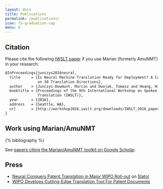 ```yaml
---
layout: docs
title: Publications
permalink: /publications/
icon: fa-graduation-cap
menu: 6
---
```


## Citation

Please cite the following [IWSLT paper](http://workshop2016.iwslt.org/downloads/IWSLT_2016_paper_4.pdf)
if you use Marian (formerly AmuNMT) in your research:

```tex
@InProceedings{junczys2016neural,
  title     = {Is Neural Machine Translation Ready for Deployment? A Case Study
               on 30 Translation Directions},
  author    = {Junczys-Dowmunt, Marcin and Dwojak, Tomasz and Hoang, Hieu},
  booktitle = {Proceedings of the 9th International Workshop on Spoken Language
               Translation (IWSLT)},
  year      = {2016},
  address   = {Seattle, WA},
  url       = {http://workshop2016.iwslt.org/downloads/IWSLT_2016_paper_4.pdf}
}
```

## Work using Marian/AmuNMT

{% bibliography %}

See [papers citing the Marian/AmuNMT toolkit on Google Scholar](https://scholar.google.co.uk/scholar?oi=bibs&hl=en&cites=14488488693117480286&as_sdt=5).

## Press

* [Neural Conquers Patent Translation in Major WIPO Roll-out](https://slator.com/technology/neural-conquers-patent-translation-in-major-wipo-roll-out/) on [Slator](https://slator.com)
* [WIPO Develops Cutting-Edge Translation Tool For Patent Documents](http://www.wipo.int/pressroom/en/articles/2016/article_0014.html)

<!--
## Research and innovation projects

* [SUMMA](http://summa-project.eu/) -- Scalable Understanding of Multilingual MediA
* [ModernMT](http://www.modernmt.eu/) -- Next Generation Machine Translation
* [TraMOOC](http://tramooc.eu/) -- Translation for Massive Open Online Courses
-->
